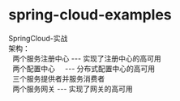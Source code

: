 # spring-cloud-examples
SpringCloud-实战  
架构：  
&nbsp;&nbsp;两个服务注册中心 --- 实现了注册中心的高可用  
&nbsp;&nbsp;两个配置中心     --- 分布式配置中心的高可用  
&nbsp;&nbsp;三个服务提供者并服务消费者  
&nbsp;&nbsp;两个服务网关 --- 实现了网关的高可用  
